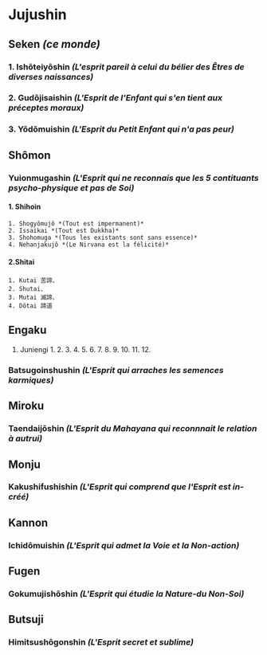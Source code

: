 # Jujushin
  ## Seken *(ce monde)*
  ### 1. Ishôteiyôshin *(L'esprit pareil à celui du bélier des Êtres de diverses naissances)*
  ### 2. Gudôjisaishin *(L'Esprit de l'Enfant qui s'en tient aux préceptes moraux)*
  ### 3. Yôdômuishin *(L'Esprit du Petit Enfant qui n'a pas peur)* 
  ## Shômon
  ### Yuionmugashin *(L'Esprit qui ne reconnais que les 5 contituants psycho-physique et pas de Soi)*
  #### 1. Shihoin
    1. Shogyômujô *(Tout est impermanent)*
    2. Issaikai *(Tout est Dukkha)*
    3. Shohomuga *(Tous les existants sont sans essence)*
    4. Nehanjakujô *(Le Nirvana est la félicité)*
   
  #### 2.Shitai
    1. Kutai 苦諦、
    2. Shutai、
    3. Mutai 滅諦、
    4. Dôtai 諦道
  ## Engaku
   1. Juniengi
    1.
    2.
    3.
    4.
    5.
    6.
    7.
    8.
    9.
    10.
    11.
    12.
  ### Batsugoinshushin *(L'Esprit qui arraches les semences karmiques)*
  ## Miroku
  ### Taendaijôshin *(L'Esprit du Mahayana qui reconnnait le relation à autrui)*
  ## Monju
  ### Kakushifushishin *(L'Esprit qui comprend que l'Esprit est in-créé)* 
  ## Kannon
  ### Ichidômuishin *(L'Esprit qui admet la Voie et la Non-action)*
  ## Fugen
  ### Gokumujishôshin *(L'Esprit qui étudie la Nature-du Non-Soi)*
  ## Butsuji
  ### Himitsushôgonshin *(L'Esprit secret et sublime)*
